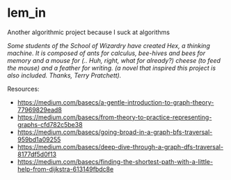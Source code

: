 # lem_in
Another algorithmic project because I suck at algorithms 


*Some students of the School of Wizardry have created Hex, a thinking machine. It is composed of ants for calculus, bee-hives and bees for memory and a mouse for (.. Huh, right, what for already?) cheese (to feed the mouse) and a feather for writing. (a novel that inspired this project is also included. Thanks, Terry Pratchett).*

Resources:

* https://medium.com/basecs/a-gentle-introduction-to-graph-theory-77969829ead8
* https://medium.com/basecs/from-theory-to-practice-representing-graphs-cfd782c5be38
* https://medium.com/basecs/going-broad-in-a-graph-bfs-traversal-959bd1a09255
* https://medium.com/basecs/deep-dive-through-a-graph-dfs-traversal-8177df5d0f13
* https://medium.com/basecs/finding-the-shortest-path-with-a-little-help-from-dijkstra-613149fbdc8e
